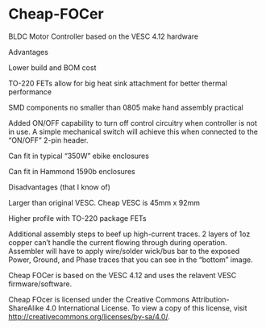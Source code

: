 # Cheap-FOCer
BLDC Motor Controller based on the VESC 4.12 hardware



Advantages

Lower build and BOM cost

TO-220 FETs allow for big heat sink attachment for better thermal performance

SMD components no smaller than 0805 make hand assembly practical

Added ON/OFF capability to turn off control circuitry when controller is not in use. A simple mechanical switch will achieve this when connected to the “ON/OFF” 2-pin header.

Can fit in typical “350W” ebike enclosures

Can fit in Hammond 1590b enclosures



Disadvantages (that I know of)

Larger than original VESC. Cheap VESC is 45mm x 92mm

Higher profile with TO-220 package FETs

Additional assembly steps to beef up high-current traces. 2 layers of 1oz copper can’t handle the current flowing through during operation. Assembler will have to apply wire/solder wick/bus bar to the exposed Power, Ground, and Phase traces that you can see in the “bottom” image.

Cheap FOCer is based on the VESC 4.12 and uses the relavent VESC firmware/software.

Cheap FOcer is licensed under the Creative Commons Attribution-ShareAlike 4.0 International License. To view a copy of this license, visit http://creativecommons.org/licenses/by-sa/4.0/.
